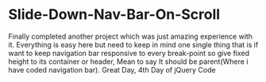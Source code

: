 # Slide-Down-Nav-Bar-On-Scroll
Finally completed another project which was just amazing experience with it. Everything is easy here but need to keep in mind one single thing that is if want to keep navigation bar responsive to every break-point so give fixed height to its container or header, Mean to say It should be parent(Where i have coded navigation bar). Great Day, 4th Day of jQuery Code
